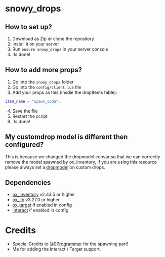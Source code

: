 # snowy_drops
 
## How to set up?
1. Download as Zip or clone the repository
2. Install it on your server
3. Run `ensure snowy_drops` in your server console
4. Its done!

## How to add more props?
1. Go into the `snowy_drops` folder
2. Go into the `config/client.lua` file
3. Add your props as this (insdie the dropItems table):
```lua
item_name = "spawn_code",
```
4. Save the file
5. Restart the script
6. Its done!

## My customdrop model is different then configured?
This is because we changed the dropmodel convar so that we can correctly remove the model spawned by ox_inventory, if you are using this resource please always set a [dropmodel](https://overextended.dev/ox_inventory/Functions/Server#customdrop) on custom drops.

## Dependencies
- [ox_inventory](https://github.com/overextended/ox_inventory) v2.43.5 or higher
- [ox_lib](https://github.com/overextended/ox_lib) v3.27.0 or higher
- [ox_target](https://github.com/overextended/ox_target) if enabled in config
- [interact](https://github.com/darktrovx/interact) if enabled in config

# Credits
- Special Credits to [@0Programmer](https://github.com/0Programmer) for the spawning part!
- Me for adding the Interact / Target support.